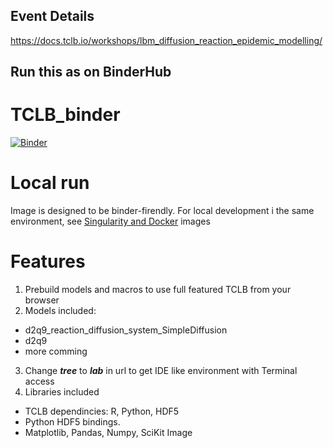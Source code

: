 ## Event Details

https://docs.tclb.io/workshops/lbm_diffusion_reaction_epidemic_modelling/

## Run this as on BinderHub


# TCLB_binder

[![Binder](https://mybinder.org/badge_logo.svg)](https://mybinder.org/v2/gh/mdzik/TCLB_Workshop_2021/HEAD)

# Local run

Image is designed to be binder-firendly. For local development i the same environment, see [Singularity and Docker](https://github.com/mdzik/TCLB_docker) images

# Features

1. Prebuild models and macros to use full featured TCLB from your browser
2. Models included:
 - d2q9_reaction_diffusion_system_SimpleDiffusion
 - d2q9
 - more comming
3. Change ***tree*** to ***lab*** in url to get IDE like environment with Terminal access
4. Libraries included
 - TCLB dependincies: R, Python, HDF5
 - Python HDF5 bindings. 
 - Matplotlib, Pandas, Numpy, SciKit Image
